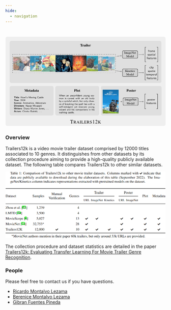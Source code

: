 ```yaml
---
hide:
  - navigation
---
```


#

![Trailer12k Collage](images/trailers12k.png)

### Overview

Trailers12k is a video movie trailer dataset comprised by 12000 titles associated to 10 genres. It distinguishes from other datasets by its collection procedure aiming to provide a high-quality publicly available dataset. The following table compares Trailers12k to other similar datasets.

![Trailer12k Comparison Table](images/table.png)

The collection procedure and dataset statistics are detailed in the paper [Trailers12k: Evaluating Transfer Learning For Movie Trailer Genre Recognition](https://arxiv.org/).


### People

Please feel free to contact us if you have questions.

* [Ricardo Montalvo Lezama](https://turing.iimas.unam.mx/~ricardoml/)
* [Berenice Montalvo Lezama](https://turing.iimas.unam.mx/~bereml/)
* [Gibran Fuentes Pineda](https://turing.iimas.unam.mx/~gibranfp/)
